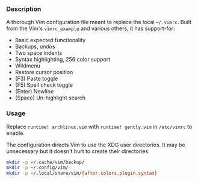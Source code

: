 ### Description

A thorough Vim configuration file meant to replace the local `~/.vimrc`.  Built from the Vim's `vimrc_example` and various others, it has support-for:

* Basic expected functionality
* Backups, undos
* Two space indents
* Syntax highlighting, 256 color support
* Wildmenu
* Restore cursor position
* (F3) Paste toggle 
* (F5) Spell check toggle
* (Enter) Newline 
* (Space) Un-highlight search

### Usage

Replace `runtime! archlinux.vim` with `runtime! gently.vim` in `/etc/vimrc` to enable.

The configuration directs Vim to use the XDG user directories.  It may be unnecessary but it doesn't hurt to create their directories:

```bash
mkdir -p ~/.cache/vim/backup/
mkdir -p ~/.config/vim/
mkdir -p ~/.local/share/vim/{after,colors,plugin,syntax}
```

